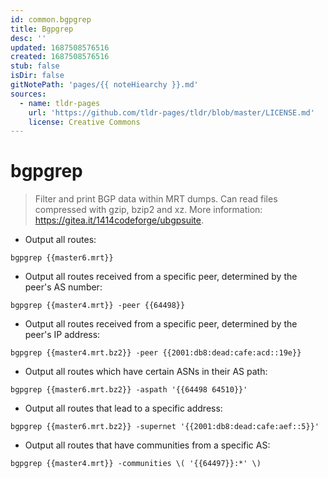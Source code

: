 ```yaml
---
id: common.bgpgrep
title: Bgpgrep
desc: ''
updated: 1687508576516
created: 1687508576516
stub: false
isDir: false
gitNotePath: 'pages/{{ noteHiearchy }}.md'
sources:
  - name: tldr-pages
    url: 'https://github.com/tldr-pages/tldr/blob/master/LICENSE.md'
    license: Creative Commons
---
```

# bgpgrep

> Filter and print BGP data within MRT dumps.
> Can read files compressed with gzip, bzip2 and xz.
> More information: <https://gitea.it/1414codeforge/ubgpsuite>.

- Output all routes:

`bgpgrep {{master6.mrt}}`

- Output all routes received from a specific peer, determined by the peer's AS number:

`bgpgrep {{master4.mrt}} -peer {{64498}}`

- Output all routes received from a specific peer, determined by the peer's IP address:

`bgpgrep {{master4.mrt.bz2}} -peer {{2001:db8:dead:cafe:acd::19e}}`

- Output all routes which have certain ASNs in their AS path:

`bgpgrep {{master6.mrt.bz2}} -aspath '{{64498 64510}}'`

- Output all routes that lead to a specific address:

`bgpgrep {{master6.mrt.bz2}} -supernet '{{2001:db8:dead:cafe:aef::5}}'`

- Output all routes that have communities from a specific AS:

`bgpgrep {{master4.mrt}} -communities \( '{{64497}}:*' \)`

